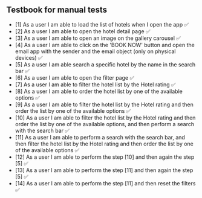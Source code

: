 ## Testbook for manual tests

- [1] As a user I am able to load the list of hotels when I open the app ✅
- [2] As a user I am able to open the hotel detail page ✅
- [3] As a user I am able to open an image on the gallery carousel ✅
- [4] As a user I am able to click on the 'BOOK NOW' button and open the email app with the sender and the email object (only on physical devices) ✅
- [5] As a user I am able search a specific hotel by the name in the search bar ✅
- [6] As a user I am able to open the filter page ✅
- [7] As a user I am able to filter the hotel list by the Hotel rating ✅
- [8] As a user I am able to order the hotel list by one of the available options ✅
- [9] As a user I am able to filter the hotel list by the Hotel rating and then order the list by one of the available options ✅
- [10] As a user I am able to filter the hotel list by the Hotel rating and then order the list by one of the available options, and then perform a search with the search bar ✅
- [11] As a user I am able to perform a search with the search bar, and then filter the hotel list by the Hotel rating and then order the list by one of the available options ✅
- [12] As a user I am able to perform the step [10] and then again the step [5] ✅
- [13] As a user I am able to perform the step [11] and then again the step [5] ✅
- [14] As a user I am able to perform the step [11] and then reset the filters ✅
